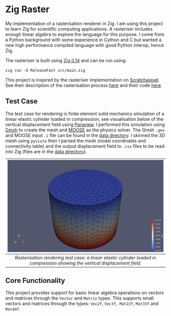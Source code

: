 # Zig Raster
My implementation of a rasterisation renderer in Zig. I am using this project to learn Zig for scientific computing applications. A rasteriser includes enough linear algebra to explore the language for this purpose. I come from a Python background with some experience in Cython and C but wanted a new high performance compiled language with good Python interop, hence Zig.

The rasteriser is built using [Zig 0.14](https://ziglang.org/download/) and can be run using:
```shell
zig run -O ReleaseFast src/main.zig
```

This project is inspired by the rasteriser implementation on [Scratchapixel](https://www.scratchapixel.com/index.html). See their description of the rasterisation process [here](https://www.scratchapixel.com/lessons/3d-basic-rendering/rasterization-practical-implementation/overview-rasterization-algorithm.html) and their code [here](https://github.com/scratchapixel/scratchapixel-code/tree/main/rasterization-practical-implementation).

## Test Case
The test case for rendering is finite element solid mechanics simulation of a linear elastic cylinder loaded in compression, see visualisation below of the vertical displacement field using [Paraview](https://www.paraview.org/). I performed this simulation using [Gmsh](https://gmsh.info/) to create the mesh and [MOOSE](https://mooseframework.inl.gov/) as the physics solver. The Gmsh `.geo` and MOOSE input `.i` file can be found in the [data directory](https://github.com/ScepticalRabbit/zigraster/tree/main/data). I skinned the 3D mesh using `pyvista` then I parsed the mesh (nodal coordinates and connectivity table) and the output displacement field to `.csv` files to be read into Zig (files are in the [data directory](https://github.com/ScepticalRabbit/zigraster/tree/main/data)).

|![fig_test_case_cylinder](images/testcase_cylinder_mesh1_dispy.png)|
|:--:|
|*Rasterisation rendering test case: a linear elastic cylinder loaded in compression showing the vertical displacement field.*|

## Core Functionality
This project provides support for basic linear algebra operations on vectors and matrices through the `Vector` and `Matrix` types. This supports small vectors and matrices through the types: `Vec2f`, `Vec3f`,` Mat22f`, `Mat33f` and `Mat44f`.